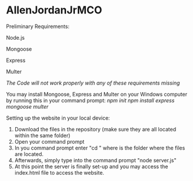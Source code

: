 # AllenJordanJrMCO

Preliminary Requirements: 

Node.js

Mongoose

Express

Multer

*The Code will not work properly with any of these requirements missing*  
  
You may install Mongoose, Express and Multer on your Windows computer by running this in your command prompt:
*npm init
npm install express mongoose multer*

Setting up the website in your local device:
1. Download the files in the repository (make sure they are all located within the same folder)
2. Open your command prompt
3. In you command prompt enter "cd <path>" where <path> is the folder where the files are located.
4. Afterwards, simply type into the command prompt "node server.js"
5. At this point the server is finally set-up and you may access the index.html file to access the website.
